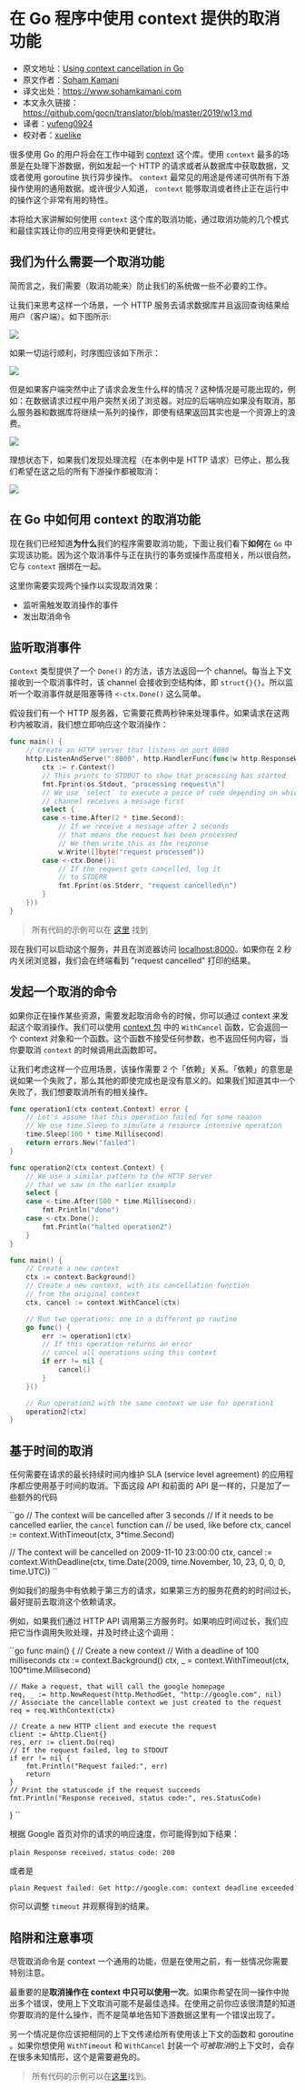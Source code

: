 # 在 Go 程序中使用 context 提供的取消功能

- 原文地址：[Using context cancellation in Go](https://www.sohamkamani.com/blog/golang/2018-06-17-golang-using-context-cancellation/)
- 原文作者：[Soham Kamani](https://www.packtpub.com/books/info/authors/soham-kamani)
- 译文出处：https://www.sohamkamani.com
- 本文永久链接：https://github.com/gocn/translator/blob/master/2019/w13.md
- 译者：[yufeng0924](https://github.com/yufeng0924)
- 校对者：[xuelike](https://github.com/xuelike)

很多使用 Go 的用户将会在工作中碰到 [context](https://www.sohamkamani.com/blog/golang/2018-06-17-golang-using-context-cancellation/) 这个库。使用 `context` 最多的场景是在处理下游数据，例如发起一个 HTTP 的请求或者从数据库中获取数据，又或者使用 goroutine 执行异步操作。 `context` 最常见的用途是传递可供所有下游操作使用的通用数据。或许很少人知道， `context` 能够取消或者终止正在运行中的操作这个非常有用的特性。

本将给大家讲解如何使用 `context` 这个库的取消功能，通过取消功能的几个模式和最佳实践让你的应用变得更快和更健壮。

## 我们为什么需要一个取消功能

简而言之，我们需要（取消功能来）防止我们的系统做一些不必要的工作。

让我们来思考这样一个场景，一个 HTTP 服务去请求数据库并且返回查询结果给用户（客户端）。如下图所示:

![](https://www.sohamkamani.com/client-diagram-199c2b8faf7663c9b7e83de127012a6c.svg)

如果一切运行顺利，时序图应该如下所示：

![](https://www.sohamkamani.com/timing-ideal-ff6e4d831668b9da81c1c214224e4521.svg)

但是如果客户端突然中止了请求会发生什么样的情况？这种情况是可能出现的，例如：在数据请求过程中用户突然关闭了浏览器。对应的后端响应如果没有取消，那么服务器和数据库将继续一系列的操作，即使有结果返回其实也是一个资源上的浪费。

![](https://www.sohamkamani.com/timing-without-cancel-4955e194034f42b5edd7632f1461c124.svg)

理想状态下，如果我们发现处理流程（在本例中是 HTTP 请求）已停止，那么我们希望在这之后的所有下游操作都被取消：

![](https://www.sohamkamani.com/timing-with-cancel-2af484f735aab3022ea8d7a9a9c1b675.svg)

## 在 Go 中如何用 context 的取消功能

现在我们已经知道**为什么**我们的程序需要取消功能，下面让我们看下**如何**在 `Go` 中实现该功能。因为这个取消事件与正在执行的事务或操作高度相关，所以很自然，它与 `context` 捆绑在一起。

这里你需要实现两个操作以实现取消效果：

- 监听需触发取消操作的事件
- 发出取消命令

## 监听取消事件

`Context` 类型提供了一个 `Done()` 的方法，该方法返回一个 channel。每当上下文接收到一个取消事件时，该 channel 会接收到空结构体，即 `struct{}{}`。所以监听一个取消事件就是阻塞等待 `<-ctx.Done()` 这么简单。

假设我们有一个 HTTP 服务器，它需要花费两秒钟来处理事件。如果请求在这两秒内被取消，我们想立即响应这个取消操作：

```go
func main() {
    // Create an HTTP server that listens on port 8000
    http.ListenAndServe(":8000", http.HandlerFunc(func(w http.ResponseWriter, r *http.Request) {
        ctx := r.Context()
        // This prints to STDOUT to show that processing has started
        fmt.Fprint(os.Stdout, "processing request\n")
        // We use `select` to execute a peice of code depending on which
        // channel receives a message first
        select {
        case <-time.After(2 * time.Second):
            // If we receive a message after 2 seconds
            // that means the request has been processed
            // We then write this as the response
            w.Write([]byte("request processed"))
        case <-ctx.Done():
            // If the request gets cancelled, log it
            // to STDERR
            fmt.Fprint(os.Stderr, "request cancelled\n")
        }
    }))
}
```

> 所有代码的示例可以在 [这里](https://github.com/sohamkamani/blog-example-go-context-cancellation) 找到

现在我们可以启动这个服务，并且在浏览器访问 [localhost:8000](localhost:8000)。如果你在 2 秒内关闭浏览器，我们会在终端看到 "request cancelled" 打印的结果。

## 发起一个取消的命令

如果你正在操作某些资源，需要发起取消命令的时候，你可以通过 context 来发起这个取消操作。我们可以使用 [context 包](https://golang.org/pkg/context/#WithCancel) 中的 `WithCancel` 函数，它会返回一个 context 对象和一个函数。这个函数不接受任何参数，也不返回任何内容，当你要取消 `context` 的时候调用此函数即可。

让我们考虑这样一个应用场景，该操作需要 2 个「依赖」关系。「依赖」的意思是说如果一个失败了，那么其他的即使完成也是没有意义的。如果我们知道其中一个失败了，我们想要取消所有的相关操作。

```go
func operation1(ctx context.Context) error {
    // Let's assume that this operation failed for some reason
    // We use time.Sleep to simulate a resource intensive operation
    time.Sleep(100 * time.Millisecond)
    return errors.New("failed")
}

func operation2(ctx context.Context) {
    // We use a similar pattern to the HTTP server
    // that we saw in the earlier example
    select {
    case <-time.After(500 * time.Millisecond):
        fmt.Println("done")
    case <-ctx.Done():
        fmt.Println("halted operation2")
    }
}

func main() {
    // Create a new context
    ctx := context.Background()
    // Create a new context, with its cancellation function
    // from the original context
    ctx, cancel := context.WithCancel(ctx)

    // Run two operations: one in a different go routine
    go func() {
        err := operation1(ctx)
        // If this operation returns an error
        // cancel all operations using this context
        if err != nil {
            cancel()
        }
    }()

    // Run operation2 with the same context we use for operation1
    operation2(ctx)
}
```

## 基于时间的取消

任何需要在请求的最长持续时间内维护 SLA (service level agreement) 的应用程序都应使用基于时间的取消。下面这段 API 和前面的 API 是一样的，只是加了一些额外的代码

``go
// The context will be cancelled after 3 seconds
// If it needs to be cancelled earlier, the `cancel` function can
// be used, like before
ctx, cancel := context.WithTimeout(ctx, 3*time.Second)

// The context will be cancelled on 2009-11-10 23:00:00
ctx, cancel := context.WithDeadline(ctx, time.Date(2009, time.November, 10, 23, 0, 0, 0, time.UTC))
``

例如我们的服务中有依赖于第三方的请求，如果第三方的服务花费的的时间过长，最好提前去取消这个依赖请求。

例如，如果我们通过 HTTP API 调用第三方服务时。如果响应时间过长，我们应把它当作调用失败处理，并及时终止这个调用：

``go
func main() {
    // Create a new context
    // With a deadline of 100 milliseconds
    ctx := context.Background()
    ctx, _ = context.WithTimeout(ctx, 100*time.Millisecond)

    // Make a request, that will call the google homepage
    req, _ := http.NewRequest(http.MethodGet, "http://google.com", nil)
    // Associate the cancellable context we just created to the request
    req = req.WithContext(ctx)

    // Create a new HTTP client and execute the request
    client := &http.Client{}
    res, err := client.Do(req)
    // If the request failed, log to STDOUT
    if err != nil {
        fmt.Println("Request failed:", err)
        return
    }
    // Print the statuscode if the request succeeds
    fmt.Println("Response received, status code:", res.StatusCode)
}
``

根据 Google 首页对你的请求的响应速度，你可能得到如下结果：

``plain
Response received，status code: 200
``

或者是

``plain
Request failed: Get http://google.com: context deadline exceeded
``

你可以调整 `timeout` 并观察得到的结果。

## 陷阱和注意事项  

尽管取消命令是 context 一个通用的功能，但是在使用之前，有一些情况你需要特别注意。

最重要的是**取消操作在 context 中只可以使用一次**。如果你希望在同一操作中抛出多个错误，使用上下文取消可能不是最佳选择。在使用之前你应该很清楚的知道你要取消的是什么操作，而不是简单地告知下游数据这里有一个错误出现了。

另一个情况是你应该把相同的上下文传递给所有使用该上下文的函数和 goroutine 。如果你想使用 `WithTimeout` 和 `WithCancel` 封装一个*可被取消*的上下文时，会存在很多未知情形，这个是需要避免的。

> 所有代码的示例可以在[这里](https://github.com/sohamkamani/blog-example-go-context-cancellation)找到。
